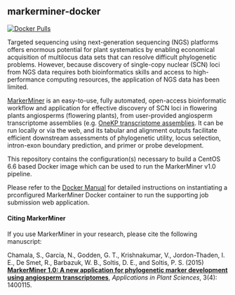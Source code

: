 markerminer-docker
---
[![Docker Pulls](https://img.shields.io/docker/pulls/vivekkrish/markerminer.svg?style=flat-square)](https://registry.hub.docker.com/u/vivekkrish/markerminer/)
 
Targeted sequencing using next-generation sequencing (NGS) platforms offers enormous potential for plant systematics
by enabling economical acquisition of multilocus data sets that can resolve difficult phylogenetic problems. However,
because discovery of single-copy nuclear (SCN) loci from NGS data requires both bioinformatics skills and access to
high-performance computing resources, the application of NGS data has been limited.

[MarkerMiner](http://www.bioone.org/doi/full/10.3732/apps.1400115) is an easy-to-use, fully automated, open-access
bioinformatic workflow and application for effective discovery of SCN loci in flowering plants angiosperms
(flowering plants), from user-provided angiosperm transcriptome assemblies (e.g. [OneKP transcriptome assemblies](http://onekp.com).
It can be run locally or via the web, and its tabular and alignment outputs facilitate efficient
downstream assessments of phylogenetic utility, locus selection, intron-exon boundary prediction, and primer
or probe development.

This repository contains the configuration(s) necessary to build a CentOS 6.6 based Docker image which can be
used to run the MarkerMiner v1.0 pipeline.

Please refer to the [Docker Manual](https://www.bitbucket.org/srikarchamala/markerminer/src/HEAD/Docs/docker_MANUAL.md?at=master) 
for detailed instructions on instantiating a prconfigured MarkerMiner Docker container to run the supporting job submission web
application.

#### Citing MarkerMiner
If you use MarkerMiner in your research, please cite the following manuscript:

Chamala, S., García, N., Godden, G. T., Krishnakumar, V., Jordon-Thaden, I. E., De Smet, R., Barbazuk,
W. B., Soltis, D. E., and Soltis, P. S. (2015) **[MarkerMiner 1.0: A new application for phylogenetic
marker development using angiosperm transcriptomes](http://www.bioone.org/doi/full/10.3732/apps.1400115)**, *Applications in Plant Sciences*, 3(4): 1400115.
